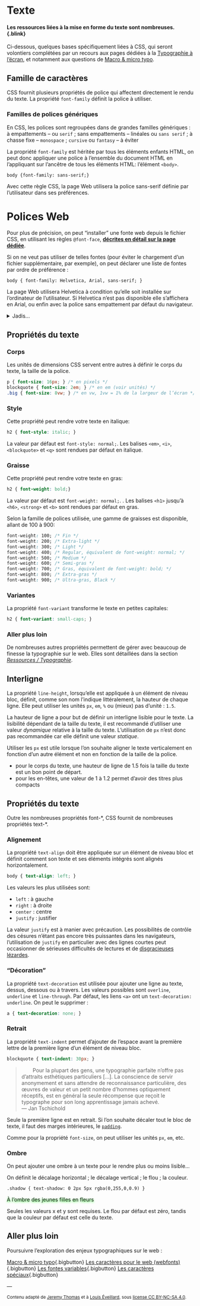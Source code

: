 # Texte

#### Les ressources liées à la mise en forme du texte sont nombreuses. {.blink}

Ci-dessous, quelques bases spécifiquement liées à CSS, qui seront volontiers complétées par un recours aux pages dédiées à la [Typographie à l’écran](../../typo/), et notamment aux questions de [Macro & micro typo](../../typo/macromicro/).

## Famille de caractères

CSS fournit plusieurs propriétés de police qui affectent directement le rendu du texte. La propriété `font-family` définit la police à utiliser.

### Familles de polices génériques

En CSS, les polices sont regroupées dans de grandes familles génériques : à empattements – ou `serif` ; sans empattements – linéales ou `sans serif` ; à chasse fixe – `monospace` ; `cursive` ou `fantasy` – à éviter

La propriété `font-family` est héritée par tous les éléments enfants HTML, on peut donc appliquer une police à l’ensemble du document HTML en l’appliquant sur l’ancêtre de tous les éléments HTML: l’élément `<body>`.

```
body {font-family: sans-serif;}
```

Avec cette règle CSS, la page Web utilisera la police sans-serif définie par l’utilisateur dans ses préférences.

# Polices Web

Pour plus de précision, on peut “installer” une fonte web depuis le fichier CSS, en utilisant les règles `@font-face`, [**décrites en détail sur la page dédiée**](../../typo/webfonts/).

Si on ne veut pas utiliser de telles fontes (pour éviter le chargement d’un fichier supplémentaire, par exemple), on peut déclarer une liste de fontes par ordre de préférence :

```
body { font-family: Helvetica, Arial, sans-serif; }
```
La page Web utilisera Helvetica à condition qu’elle soit installée sur l’ordinateur de l’utilisateur. Si Helvetica n’est pas disponible elle s’affichera en Arial, ou enfin avec la police sans empattement par défaut du navigateur.

<details markdown=1>
<summary>Jadis…</summary>

Jusqu’à la fin des années 2000, il était délicat d’intégrer à un site web d’autres familles que les polices considérées comme “sûres” (car installées sur la plupart des systèmes d’exploitation : Arial, Arial Black, Comic Sans MS, Courier New, Georgia, Impact, Times New Roman, Trebuchet MS, Verdana).

</details>

## Propriétés du texte

### Corps

Les unités de dimensions CSS servent entre autres à définir le corps du texte, la taille de la police.
```css
p { font-size: 16px; } /* en pixels */
blockquote { font-size: 2em; } /* en em (voir unités) */
.big { font-size: 8vw; } /* en vw, 1vw = 1% de la largeur de l’écran */
```


### Style

Cette propriété peut rendre votre texte en italique:
```css
h2 { font-style: italic; }
```
La valeur par défaut est `font-style: normal;`. Les balises `<em>`, `<i>`, `<blockquote>` et `<q>` sont rendues par défaut en italique.

### Graisse

Cette propriété peut rendre votre texte en gras:
```css
h2 { font-weight: bold;}
```
La valeur par défaut est `font-weight: normal;`. . Les balises `<h1>` jusqu’à `<h6>`, `<strong>` et `<b>` sont rendues par défaut en gras.

Selon la famille de polices utilisée, une gamme de graisses est disponible, allant de 100 à 900:

```css
font-weight: 100; /* Fin */
font-weight: 200; /* Extra-light */
font-weight: 300; /* Light */
font-weight: 400; /* Regular, équivalent de font-weight: normal; */
font-weight: 500; /* Medium */
font-weight: 600; /* Semi-gras */
font-weight: 700; /* Gras, équivalent de font-weight: bold; */
font-weight: 800; /* Extra-gras */
font-weight: 900; /* Ultra-gras, Black */
```


### Variantes

La propriété `font-variant` transforme le texte en petites capitales:
```css
h2 { font-variant: small-caps; }
```

### Aller plus loin

De nombreuses autres propriétés permettent de gérer avec beaucoup de finesse la typographie sur le web.
Elles sont détaillées dans la section [_Ressources / Typographie_](../../typo/).

## Interligne

La propriété `line-height`, lorsqu’elle est appliquée à un élément de niveau bloc, définit, comme son nom l’indique littéralement, la hauteur de chaque ligne. Elle peut utiliser les unités `px`, `em`, `%` ou (mieux) pas d’unité : `1.5`.

La hauteur de ligne a pour but de définir un interligne lisible pour le texte. La lisibilité dépendant de la taille du texte, il est recommandé d’utiliser une valeur _dynamique_ relative à la taille du texte. L’utilisation de `px` n’est donc pas recommandée car elle définit une valeur _statique_.

Utiliser les `px` est utile lorsque l’on souhaite aligner le texte verticalement en fonction d’un autre élément et non en fonction de la taille de la police.

* pour le corps du texte, une hauteur de ligne de 1.5 fois la taille du texte est un bon point de départ.
* pour les en-têtes, une valeur de 1 à 1.2 permet d’avoir des titres plus compacts

## Propriétés du texte

Outre les nombreuses propriétés font-\*, CSS fournit de nombreuses propriétés text-\*.

### Alignement

La propriété `text-align` doit être appliquée sur un élément de niveau bloc et définit comment son texte et ses éléments intégrés sont alignés horizontalement.
```css
body { text-align: left; }
```
Les valeurs les plus utilisées sont:

* `left` : à gauche
* `right` : à droite
* `center` : centre
* `justify` : justifier

La valeur `justify` est à manier avec précaution. Les possibilités de contrôle des césures n’étant pas encore très puissantes dans les navigateurs, l’utilisation de `justify` en particulier avec des lignes courtes peut occasionner de sérieuses difficultés de lectures et de [disgracieuses lézardes](https://fr.wikipedia.org/wiki/L%C3%A9zarde_(imprimerie)).


### “Décoration”

La propriété `text-decoration` est utilisée pour ajouter une ligne au texte, dessus, dessous ou à travers. Les valeurs possibles sont `overline`, `underline` et `line-through`. Par défaut, les liens `<a>` ont un `text-decoration: underline`.  On peut le supprimer :
```css
a { text-decoration: none; }
```
### Retrait

La propriété `text-indent` permet d’ajouter de l’espace avant la première lettre de la première ligne d’un élément de niveau bloc.

```css
blockquote { text-indent: 30px; }
```
<style>
blockquote { text-indent: 30px; }
.shadow { text-shadow: 0 2px 5px rgba(0,255,0,0.9) }
</style>
> Pour la plupart des gens, une typographie parfaite n’offre pas d’attraits esthétiques particuliers \[…\]. La conscience de servir anonymement et sans attendre de reconnaissance particulière, des œuvres de valeur et un petit nombre d’hommes optiquement réceptifs, est en général la seule récompense que reçoit le typographe pour son long apprentissage jamais achevé.  
    — Jan Tschichold

Seule la première ligne est en retrait. Si l’on souhaite décaler tout le bloc de texte, il faut des marges intérieures, le [`padding`](../box/#padding).

Comme pour la propriété `font-size`, on peut utiliser les unités `px`, `em`, etc.

### Ombre

On peut ajouter une ombre à un texte pour le rendre plus ou moins lisible…

On définit le décalage horizontal ; le décalage vertical ; le flou ; la couleur.

```
.shadow { text-shadow: 0 2px 5px rgba(0,255,0,0.9) }
```
<p class="shadow">À l’ombre des jeunes filles en fleurs </p>

Seules les valeurs x et y sont requises. Le flou par défaut est zéro, tandis que la couleur par défaut est celle du texte.

## Aller plus loin

Poursuivre l’exploration des enjeux typographiques sur le web :

[Macro & micro typo](../../typo/macromicro/){.bigbutton}
[Les caractères pour le web (webfonts)](../../typo/webfonts/){.bigbutton}
[Les fontes variables](../../typo/variables/){.bigbutton}
[Les caractères spéciaux](../../typo/caracteres/){.bigbutton}



—

<small>Contenu adapté de [Jeremy Thomas](https://marksheet.io) et à [Louis Éveillard](http://pca.louiseveillard.com/),  sous [license CC BY-NC-SA 4.0](https://creativecommons.org/licenses/by-nc-sa/4.0/). </small>
